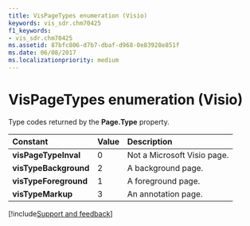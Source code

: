 ```yaml
---
title: VisPageTypes enumeration (Visio)
keywords: vis_sdr.chm70425
f1_keywords:
- vis_sdr.chm70425
ms.assetid: 87bfc806-d7b7-dbaf-d968-0e83928e851f
ms.date: 06/08/2017
ms.localizationpriority: medium
---
```



# VisPageTypes enumeration (Visio)

Type codes returned by the **Page.Type** property.



|Constant|Value|Description|
|:-----|:-----|:-----|
| **visPageTypeInval**|0|Not a Microsoft Visio page.|
| **visTypeBackground**|2|A background page.|
| **visTypeForeground**|1|A foreground page.|
| **visTypeMarkup**|3|An annotation page.|

[!include[Support and feedback](~/includes/feedback-boilerplate.md)]